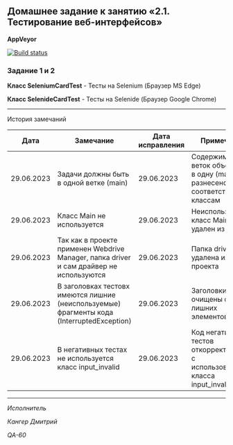 ## Домашнее задание к занятию «2.1. Тестирование веб-интерфейсов»



**AppVeyor** 

[![Build status](https://ci.appveyor.com/api/projects/status/d8s7gse7xsafsl5b?svg=true)](https://ci.appveyor.com/project/Kanger79/hw-8-3)

### Задание 1 и 2


**Класс SeleniumCardTest** - Тесты на Selenium (Браузер MS Edge)

**Класс SelenideCardTest** - Тесты на Selenide (Браузер Google Chrome)

***
 История замечаний

<table>
<thead>
<tr>
<th>Дата</th>
<th>Замечание</th>
<th>Дата исправления</th>
<th>Примечание</th>
</tr>
</thead>
<tbody>
<tr>
<td>29.06.2023</td>
<td>Задачи должны быть в одной ветке (main)</td>
<td>29.06.2023</td>
<td>Содержимое веток объеденино в одну (main), но разнесено по соответствующим классам</td>
</tr>
<tr>
<td>29.06.2023</td>
<td>Класс Main не используется </td>
<td>29.06.2023</td>
<td>Неиспользуемый класс Main удален из проекта</td>
</tr>
<tr>
<td>29.06.2023</td>
<td>Так как в проекте применен Webdrive Manager, папка driver и сам драйвер не используются</td>
<td>29.06.2023</td>
<td>Папка driver удалена из проекта</td>
</tr>
<tr>
<td>29.06.2023</td>
<td>В заголовках тестовх имеются лишние (неиспользуемые) фрагменты кода (InterruptedException)</td>
<td>29.06.2023</td>
<td>Заголовки тестов очищены от лишних элементов</td>
</tr>
<tr>
<td>29.06.2023</td>
<td>В негативных тестах не используется класс input_invalid </td>
<td>29.06.2023</td>
<td>Код негативных тестов откорректирован с использованием класса input_invalid </td>
</tr>
</tbody>
</table>



***

*Исполнитель*

*Кангер Дмитрий*

*QA-60*
